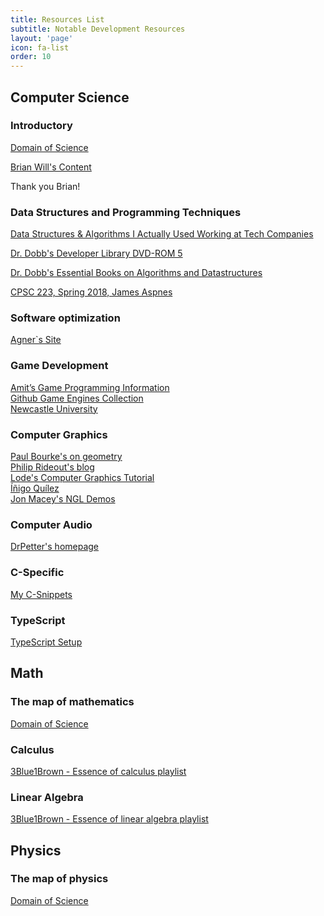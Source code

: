 ```yaml
---
title: Resources List
subtitle: Notable Development Resources
layout: 'page'
icon: fa-list
order: 10
---
```


## Computer Science

### Introductory

[Domain of Science](https://www.youtube.com/watch?v=SzJ46YA_RaA)

[Brian Will's Content](https://brianwill.github.io/)

Thank you Brian!

### Data Structures and Programming Techniques

[Data Structures & Algorithms I Actually Used Working at Tech Companies](https://blog.pragmaticengineer.com/data-structures-and-algorithms-i-actually-used-day-to-day/)

[Dr. Dobb's Developer Library DVD-ROM 5](https://archive.org/download/DrDobbsDVD5)

[Dr. Dobb's Essential Books on Algorithms and Datastructures](http://orion.lcg.ufrj.br/Dr.Dobbs/start.htm)

[CPSC 223, Spring 2018, James Aspnes](http://www.cs.yale.edu/homes/aspnes/classes/223/notes.html)

### Software optimization

[Agner`s Site](https://www.agner.org/optimize/)

### Game Development

[Amit’s Game Programming Information](http://www-cs-students.stanford.edu/~amitp/gameprog.html)<br>
[Github Game Engines Collection](https://github.com/collections/game-engines)<br>
[Newcastle University](https://research.ncl.ac.uk/game/mastersdegree/)

### Computer Graphics

[Paul Bourke's on geometry](http://paulbourke.net/geometry/)<br>
[Philip Rideout's blog](https://prideout.net/)<br>
[Lode's Computer Graphics Tutorial](https://lodev.org/cgtutor/)<br>
[Íñigo Quílez](http://www.iquilezles.org/prods/index.htm)<br>
[Jon Macey's NGL Demos](https://nccastaff.bmth.ac.uk/jmacey/GraphicsLib/Demos/index.html)<br>

### Computer Audio

[DrPetter's homepage](http://www.drpetter.se/article_sound.html)

### C-Specific

[My C-Snippets](https://gist.github.com/Acry/554e04bab3a2669a5ba2ecd4d673e875)

### TypeScript

[TypeScript Setup](https://gist.github.com/Acry/3569feefe7548d85f0fceb36714ba5f5)

## Math

### The map of mathematics

[Domain of Science](https://www.youtube.com/watch?v=OmJ-4B-mS-Y&t=32s)

### Calculus

[3Blue1Brown - Essence of calculus playlist](https://www.youtube.com/watch?v=WUvTyaaNkzM&list=PLZHQObOWTQDMsr9K-rj53DwVRMYO3t5Yr)

### Linear Algebra

[3Blue1Brown - Essence of linear algebra playlist](https://www.youtube.com/watch?v=fNk_zzaMoSs&list=PLZHQObOWTQDPD3MizzM2xVFitgF8hE_ab)

## Physics

### The map of physics

[Domain of Science](https://www.youtube.com/watch?v=ZihywtixUYo&t=2s)

